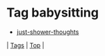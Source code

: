<!--
title: Tag babysitting
date: 2020-06-28T15:26:58.650Z
tags:
-->
# Tag babysitting

 * [just-shower-thoughts](131207497224.md)

| [Tags](tags.md) | [Top](index.md) |
